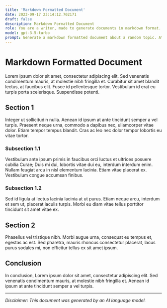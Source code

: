 ```yaml
---
title: 'Markdown Formatted Document'
date: 2023-09-17 23:14:12.702171
draft: false
description: Markdown Formatted Document
role: You are a writer, made to generate documents in markdown format. It is very important that all of the documents you generate are in valid markdown format.
model: gpt-3.5-turbo
prompt: Generate a markdown formatted document about a random topic. At the bottom, include a disclaimer explaining that the document was generated by you. The first line of the document should be the title. Make sure that the entire document is in proper markdown format, using a mix of various tags to make the document visually appealing.
---
```


# Markdown Formatted Document

Lorem ipsum dolor sit amet, consectetur adipiscing elit. Sed venenatis condimentum mauris, at molestie nibh fringilla et. Curabitur sit amet blandit lectus, at faucibus elit. Fusce id pellentesque tortor. Vestibulum id erat eu turpis porta scelerisque. Suspendisse potenti.

## Section 1

Integer ut sollicitudin nulla. Aenean id ipsum at ante tincidunt semper a vel turpis. Praesent neque urna, commodo a dapibus nec, ullamcorper vitae dolor. Etiam tempor tempus blandit. Cras ac leo nec dolor tempor lobortis eu vitae tortor.

### Subsection 1.1

Vestibulum ante ipsum primis in faucibus orci luctus et ultrices posuere cubilia Curae; Duis mi dui, lobortis vitae dui eu, interdum interdum enim. Nullam feugiat arcu in nisl elementum lacinia. Etiam vitae placerat ex. Vestibulum congue accumsan finibus.

### Subsection 1.2

Sed id ligula at lectus lacinia lacinia at ut purus. Etiam neque arcu, interdum et sem ut, placerat iaculis turpis. Morbi eu diam vitae tellus porttitor tincidunt sit amet vitae ex.

## Section 2

Phasellus vel tristique nibh. Morbi augue urna, consequat eu tempus et, egestas ac est. Sed pharetra, mauris rhoncus consectetur placerat, lacus purus sodales mi, non efficitur tellus ex sit amet ipsum.

## Conclusion

In conclusion, Lorem ipsum dolor sit amet, consectetur adipiscing elit. Sed venenatis condimentum mauris, at molestie nibh fringilla et. Aenean id ipsum at ante tincidunt semper a vel turpis.

---

*Disclaimer: This document was generated by an AI language model.*